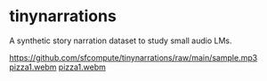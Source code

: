# tinynarrations
A synthetic story narration dataset to study small audio LMs.

https://github.com/sfcompute/tinynarrations/raw/main/sample.mp3
[pizza1.webm](https://github.com/sfcompute/tinynarrations/raw/main/sample.mp3)
[pizza1.webm](https://github.com/sfcompute/tinynarrations/raw/main/sample.webm)
